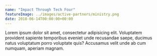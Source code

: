 ```yaml
---
name: "Impact Through Tech Four"
featureImage: ../images/active-partners/ministry.png
date: 2018-06-14T00:00:00+00:00
---
```

Lorem ipsum dolor sit amet, consectetur adipisicing elit. Voluptatem provident sapiente temporibus eveniet unde recusandae saepe, ducimus natus voluptatum porro voluptate quis? Accusamus velit unde ab cum numquam, aperiam magnam.